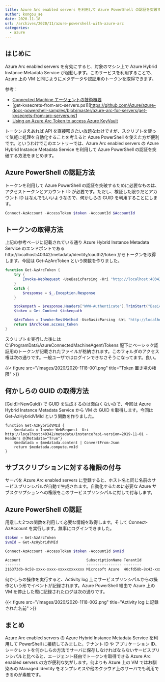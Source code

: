 ```yaml
---
title: Azure Arc enabled servers を利用して Azure PowerShell の認証を突破する
author: kongou_ae
date: 2020-11-18
url: /archives/2020/11/azure-powershell-with-azure-arc
categories:
  - azure
---
```


## はじめに

Azure Arc enabled servers を有効にすると、対象のマシン上で Azure Hybrid Instance Metadata Service が起動します。このサービスを利用することで、Azure 上の VM と同じようにメタデータや認証用のトークンを取得できます。

参考：

- [Connected Machine エージェントの技術概要](https://docs.microsoft.com/ja-jp/azure/azure-arc/servers/agent-overview#connected-machine-agent-technical-overview?WT.mc_id=AZ-MVP-5003408)
- [get-kvsecrets-from-arc-servers.ps1](https://github.com/Azure/azure-docs-powershell-samples/blob/master/azure-arc-for-servers/get-kvsecrets-from-arc-servers.ps1
- [Using an Azure Arc Token to access Azure KeyVault](https://bcthomas.com/2020/10/using-an-azure-arc-token-to-access-azure-keyvault/)

トークンさえあれば API を直接叩きたい放題なわけですが、スクリプトを使って気軽に処理を自動化することを考えると Azure PowerShell を使えた方が便利です。というわけでこのエントリーでは、Azure Arc enabled servers の Azure Hybrid Instance Metadata Service を利用して Azure PowerShell の認証を突破する方法をまとめます。

## Azure PowerShell の認証方法

トークンを利用して Azure PowerShell の認証を突破するために必要なものは、アクセストークンとアカウント ID が必要です。ただし、検証した限りだとアカウント ID はなんでもいいようなので、何かしらの GUID を利用することにします。

```powershell
Connect-AzAccount -AccessToken $token -AccountId $AccountId
```

## トークンの取得方法

上記の参考ページに記載されている通り Azure Hybrid Instance Metadata Service のエンドポントである http://localhost:40342/metadata/identity/oauth2/token からトークンを取得します。今回は Get-AzArcToken という関数を作りました。

```powershell
function Get-AzArcToken {
    try {
        Invoke-WebRequest -UseBasicParsing -Uri "http://localhost:40342/metadata/identity/oauth2/token?api-version=2019-11-01&resource=https%3A%2F%2Fmanagement.azure.com%2F" -Headers @{ Metadata = "true" } -Verbose:0
    }
    catch {
        $response = $_.Exception.Response
    }

    $tokenpath = $response.Headers["WWW-Authenticate"].TrimStart("Basic realm=")
    $token = Get-Content $tokenpath

    $ArcToken = Invoke-RestMethod -UseBasicParsing -Uri "http://localhost:40342/metadata/identity/oauth2/token?api-version=2019-11-01&resource=https%3A%2F%2Fmanagement.azure.com%2F" -Headers @{ Metadata = "true"; Authorization = "Basic $token" } 
    return $ArcToken.access_token
}
```

スクリプトを実行した後には C:\ProgramData\AzureConnectedMachineAgent\Tokens 配下にベーシック認証用のトークンが記載されたファイルが格納されます。このフォルダのアクセス権は次の通りです。一般ユーザではログインできなさそうになってます。良い。

{{< figure src="/images/2020/2020-1118-001.png" title="Token 置き場の権限" >}}

## 何かしらの GUID の取得方法

[Guid]::NewGuid() で GUID を生成するのは面白くないので、今回は Azure Hybrid Instance Metadata Service から VM の GUID を取得します。今回は Get-AzHybridVMId という関数を作りました。

```
function Get-AzHybridVMId {
    $medatada = Invoke-WebRequest -Uri http://localhost:40342/metadata/instance?api-version=2019-11-01 -Headers @{Metadata="True"}
    $medatada = $medatada.content | ConvertFrom-Json
    return $medatada.compute.vmId
}
```

## サブスクリプションに対する権限の付与

サーバを Azure Arc enabled servers に登録すると、ホスト名と同じ名前のサービスプリンシパルが自動で生成されます。自動化するために必要な Azure サブスクリプションへの権限をこのサービスプリンシパルに対して付与します。

## Azure PowerShell の認証

用意した2つの関数を利用して必要な情報を取得します。そして Connect-AzAccount を実行します。無事にログインできました。

```powershell
$token = Get-AzArcToken
$vmId = Get-AzHybridVMId

Connect-AzAccount -AccessToken $token -AccountId $vmId

Account                              SubscriptionName TenantId                             Environment
-------                              ---------------- --------                             -----------
216373db-9c58-xxxx-xxxx-xxxxxxxxxxxx Microsoft Azure  40cfd58b-8c43-xxxx-xxxx-xxxxxxxxxxxx AzureCloud 
```

何かしらの操作を実行すると、Activity log 上にサービスプリンシパルからの操作という形でイベントが記録されます。Azure PowerShell 経由で Azure 上の VM を停止した際に記録されたログは次の通りです。

{{< figure src="/images/2020/2020-1118-002.png" title="Activity log に記録された名前" >}}


## まとめ

Azure Arc enabled servers の Azure Hybrid Instance Metadata Service を利用して PowerShell に接続してみました。テナント ID や アプリケーション ID、シークレットを何かしらの方法でサーバに保存しなければならないサービスプリンシパルと比べると、エージェント経由でトークンを取得できる Azure Arc enabled servers の方が便利な気がします。何よりも Azure 上の VM ではお馴染みの Managed Identity をオンプレミスや他のクラウド上のサーバでも利用できるのが素敵です。
